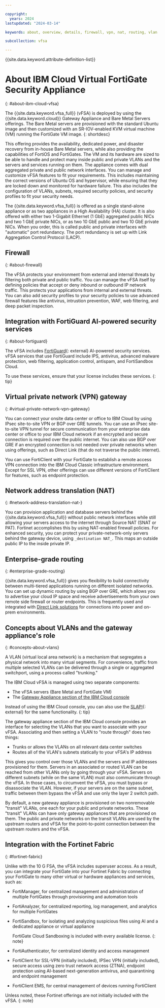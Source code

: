 ```yaml
---

copyright:
  years: 2024
lastupdated: "2024-03-14"

keywords: about, overview, details, firewall, vpn, nat, routing, vlan

subcollection: vfsa

---
```


{{site.data.keyword.attribute-definition-list}}

# About IBM Cloud Virtual FortiGate Security Appliance
{: #about-ibm-cloud-vfsa}

The {{site.data.keyword.vfsa_full}} (vFSA) is deployed by using the {{site.data.keyword.cloud}} Gateway Appliance and Bare Metal Servers offerings. The Bare Metal servers are provisioned with the standard Ubuntu image and then customized with an SR-IOV-enabled KVM virtual machine (VM) running the FortiGate VM image. 
{: shortdesc}

This offering provides the availability, dedicated power, and disaster recovery from in-house Bare Metal servers, while also providing the capabilities of FortiOS and FortiGates. The VM and its hardware are sized to be able to handle and protect many inside public and private VLANs and the servers and services running on them. The appliance comes with dual aggregated private and public network interfaces. You can manage and customize vFSA features to fit your requirements. This includes maintaining the correct versions of Ubuntu OS and hypervisor, while ensuring that they are locked down and monitored for hardware failure. This also includes the configuration of VLANs, subnets, required security policies, and security profiles to fit your security needs.

The {{site.data.keyword.vfsa_full}} is offered as a single stand-alone appliance or as two appliances in a High Availability (HA) cluster. It is also offered with either two 1-Gigabit Ethernet (1 GbE) aggregated public NICs and two 1 GbE private NICs, or as two 10 GbE public and two 10 GbE private NICs. When you order, this is called public and private interfaces with "automatic" port redundancy. The port redundancy is set up with Link Aggregation Control Protocol (LACP).

## Firewall
{: #about-firewall}

The vFSA protects your environment from external and internal threats by filtering both private and public traffic. You can manage the vFSA itself by defining policies that accept or deny inbound or outbound IP network traffic. This protects your applications from internal and external threats. You can also add security profiles to your security policies to use advanced firewall features like antivirus, intrustion prevention, WAF, web filtering, and deep packet inspection. 

## Integration with FortiGuard AI-powered security services
{: #about-fortiguard}

The vFSA includes [FortiGuard](https://www.fortinet.com/solutions/enterprise-midsize-business/security-as-a-service/fortiguard-subscriptions){: external} AI-powered security services. vFSA services that use FortiGuard include IPS, antivirus, advanced malware protection, web filtering, application control, antispam, and FortiSandbox Cloud.

To use these services, ensure that your license includes these services.
{: tip}

## Virtual private network (VPN) gateway
{: #virtual-private-network-vpn-gateway}

You can connect your onsite data center or office to IBM Cloud by using IPsec site-to-site VPN or BGP over GRE tunnels. You can use an IPsec site-to-site VPN tunnel for secure communication from your enterprise data center or office to your IBM Cloud network if an encrypted and secure connection is required over the public internet. You can also use BGP over GRE if an encrypted connection is not needed over private networks when using offerings, such as Direct Link (that do not traverse the public internet).

You can use FortiClient with your FortiGate to establish a remote access VPN connection into the IBM Cloud Classic infrastructure environment. Except for SSL VPN, other offerings can use different versions of FortiClient for features, such as endpoint protection.

## Network address translation (NAT)
{: #network-address-translation-nat-}

You can provision application and database servers behind the {{site.data.keyword.vfsa_full}} without public network interfaces while still allowing your servers access to the internet through Source NAT (SNAT or PAT). Fortinet accomplishes this by using NAT-enabled firewall policies. For enhanced security, you can protect your private-network-only servers behind the gateway device, using `_destination NAT_`. This maps an outside public IP to the inside private IP.

## Enterprise-grade routing
{: #enterprise-grade-routing}

{{site.data.keyword.vfsa_full}} gives you flexibility to build connectivity between multi-tiered applications running on different isolated networks. You can set up dynamic routing by using BGP over GRE, which allows you to advertise your cloud IP space and receive advertisements from your own remote side firewall or router endpoints. This is frequently used and integrated with [Direct Link solutions](/docs/dl?topic=dl-get-started-with-ibm-cloud-dl) for connections into power and on-prem environments.

## Concepts about VLANs and the gateway appliance's role
{: #concepts-about-vlans}

A VLAN (virtual local area network) is a mechanism that segregates a physical network into many virtual segments. For convenience, traffic from multiple selected VLANs can be delivered through a single or aggregated switchport, using a process called "trunking."

The IBM Cloud vFSA is managed using two separate components: 

* The vFSA servers (Bare Metal and FortiGate VM)
* The [Gateway Appliance section of the IBM Cloud console](/netsec/gateway-appliances)

Instead of using the IBM Cloud console, you can also use the [SLAPI](https://sldn.softlayer.com/reference/services/SoftLayer_Network_Gateway/){: external} for the same functionality. 
{: tip}

The gateway appliance section of the IBM Cloud console provides an interface for selecting the VLANs that you want to associate with your vFSA. Associating and then setting a VLAN to "route through" does two things: 

* Trunks or allows the VLANs on all relevant data center switches
* Routes all of the VLAN's subnets statically to your vFSA's IP address

This gives you control over those VLANs and the servers and IP addresses provisioned for them. Servers in an associated or routed VLAN can be reached from other VLANs only by going through your vFSA. Servers on different subnets (while on the same VLAN) must also communicate through the vFSA. In those cases, to circumvent the vFSA, you must bypass or disassociate the VLAN. However, if your servers are on the same subnet, traffic between them bypass the vFSA and use only the layer 2 switch path.

By default, a new gateway appliance is provisioned on two nonremovable "transit" VLANs, one each for your public and private networks. These "transit" VLANs can have only gateway appliances that are provisioned on them. The public and private networks on the transit VLANs are used by the upstream routers and vFSA for the point-to-point connection between the upstream routers and the vFSA.

## Integration with the Fortinet Fabric
{: #fortinet-fabric}

Unlike with the 10 G FSA, the vFSA includes superuser access. As a result, you can integrate your FortiGate into your Fortinet Fabric by connecting your FortiGate to many other virtual or hardware appliances and services, such as: 

* FortiManager, for centralized management and administration of multiple FortiGates through provisioning and automation tools
* FortiAnalyzer, for centralized reporting, log management, and analytics for multiple FortiGates
* FortiSandbox, for isolating and analyzing suspicious files using AI and a dedicated appliance or virtual appliance

   FortiGate Cloud Sandboxing is included with every available license.
   {: note}

* FortiAuthenticator, for centralized identity and access management
* FortiClient for SSL-VPN (initially included), IPSec VPN (initially included), secure access using zero trust network access (ZTNA), endpoint protection using AI-based next-generation antivirus, and quarantining and endpoint management
* FortiClient EMS, for central management of devices running FortiClient

Unless noted, these Fortinet offerings are not initially included with the vFSA.
{: note}
